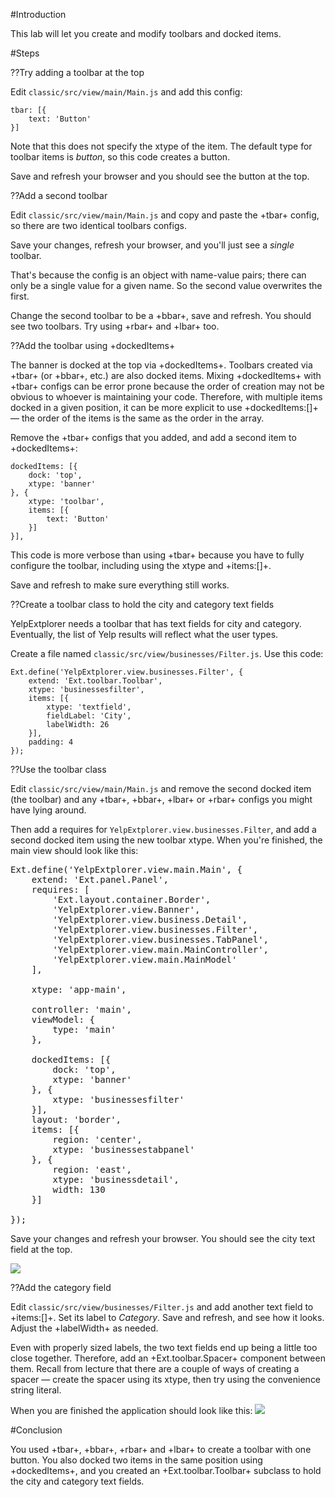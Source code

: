 #Introduction

This lab will let you create and modify toolbars and docked items.

#Steps

??Try adding a toolbar at the top

Edit `classic/src/view/main/Main.js` and add this config: 

    tbar: [{
        text: 'Button'
    }]


Note that this does not specify the xtype of the item. The default type for toolbar
items is *button*, so this code creates a button.

Save and refresh your browser and you should see the button at the top.

??Add a second toolbar

Edit `classic/src/view/main/Main.js` and copy and paste the +tbar+ config, so there are two identical toolbars configs.
 
Save your changes, refresh your browser, and you'll just see a *single* toolbar. 
 
That's because the config is an object with name-value pairs; there can only be a single value 
for a given name. So the second value overwrites the first.

Change the second toolbar to be a +bbar+, save and refresh. You should see two toolbars. Try 
using +rbar+ and +lbar+ too.

??Add the toolbar using +dockedItems+

The banner is docked at the top via +dockedItems+. Toolbars created via +tbar+ (or +bbar+, etc.) are
also docked items. Mixing +dockedItems+ with +tbar+ configs can be error prone because the order of
creation may not be obvious to whoever is maintaining your code. Therefore, with multiple
items docked in a given position, it can be more explicit to use +dockedItems:[]+ &mdash; the order of
the items is the same as the order in the array.

Remove the +tbar+ configs that you added, and add a second item to +dockedItems+:

    dockedItems: [{
        dock: 'top',
        xtype: 'banner'
    }, {
        xtype: 'toolbar',
        items: [{
            text: 'Button'
        }]
    }],

This code is more verbose than using +tbar+ because you have to fully configure the toolbar, including 
using the xtype and +items:[]+. 

Save and refresh to make sure everything still works.


??Create a toolbar class to hold the city and category text fields</kbd>

YelpExtplorer needs a toolbar that has text fields for city and category.
Eventually, the list of Yelp results will reflect what the user types.

Create a file named
`classic/src/view/businesses/Filter.js`. Use this code:

    Ext.define('YelpExtplorer.view.businesses.Filter', {
        extend: 'Ext.toolbar.Toolbar',
        xtype: 'businessesfilter',
        items: [{
            xtype: 'textfield',
            fieldLabel: 'City',
            labelWidth: 26
        }],
        padding: 4
    });


??Use the toolbar class

Edit `classic/src/view/main/Main.js` and remove the second docked item (the toolbar) and any +tbar+, +bbar+, +lbar+
or +rbar+ configs you might have lying around.

Then add a requires for `YelpExtplorer.view.businesses.Filter`, and add a second docked 
item using the new toolbar xtype. When you're finished, the main view should look like this:

<pre class="runnable readonly">
Ext.define('YelpExtplorer.view.main.Main', {
    extend: 'Ext.panel.Panel',
    requires: [
        'Ext.layout.container.Border',
        'YelpExtplorer.view.Banner',
        'YelpExtplorer.view.business.Detail',
        'YelpExtplorer.view.businesses.Filter',
        'YelpExtplorer.view.businesses.TabPanel',
        'YelpExtplorer.view.main.MainController',
        'YelpExtplorer.view.main.MainModel'
    ],

    xtype: 'app-main',

    controller: 'main',
    viewModel: {
        type: 'main'
    },

    dockedItems: [{
        dock: 'top',
        xtype: 'banner'
    }, {
        xtype: 'businessesfilter'
    }],
    layout: 'border',
    items: [{
        region: 'center',
        xtype: 'businessestabpanel'
    }, {
        region: 'east',
        xtype: 'businessdetail',
        width: 130
    }]

});
</pre>
    
Save your changes and refresh your browser. You should see the city text field at the top.

![](resources/images/yelp/InitialToolbar.png) 


??Add the category field

Edit `classic/src/view/businesses/Filter.js` and add another text field to +items:[]+. Set its label
to *Category*. Save and refresh, and see how it looks. Adjust the +labelWidth+ as needed.

Even with properly sized labels, the two text fields end up being a little too close together.
Therefore, add an +Ext.toolbar.Spacer+ component between them. Recall from lecture that there
are a couple of ways of creating a spacer &mdash; create the spacer using its xtype, then try
using the convenience string literal. 

When you are finished the application should look like this:
![](resources/images/yelp/ToolbarCompleteUI.png) 


#Conclusion
 
You used +tbar+, +bbar+, +rbar+ and +lbar+ to create a toolbar with one button. You also docked
two items in the same position using +dockedItems+, and you created an +Ext.toolbar.Toolbar+ subclass
to hold the city and category text fields.
